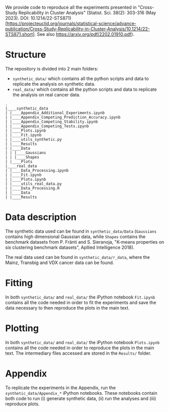 We provide code to reproduce all the experiments presented in "Cross-Study Replicability in Cluster Analysis" (Statist. Sci. 38(2): 303-316 (May 2023). DOI: 10.1214/22-STS871)[https://projecteuclid.org/journals/statistical-science/advance-publication/Cross-Study-Replicability-in-Cluster-Analysis/10.1214/22-STS871.short]. See also https://arxiv.org/pdf/2202.01910.pdf). 

# Structure

The repository is divided into 2 main folders:
* `synthetic_data/` which contains all the python scripts and data to replicate the analysis on synthetic data. 
* `real_data/` which contains all the python scripts and data to replicate the analysis on real cancer data. 

```
.
|____synthetic_data
| |____Appendix_Additional_Experiments.ipynb
| |____Appendix_Competing_Prediction_Accuracy.ipynb
| |____Appendix_Competing_Stability.ipynb
| |____Appendix_Competing_Tests.ipynb
| |____Plots.ipynb
| |____Fit.ipynb
| |____utils_synthetic.py
| |____Results
| |____Data
| | |____Gaussians
| | |____Shapes
| |____Plots
|____real_data
| |____Data_Processing.ipynb
| |____Fit.ipynb
| |____Plots.ipynb
| |____utils_real_data.py
| |____Data_Processing.R
| |____Data
| |____Results
```


# Data description

The synthetic data used can be found in `synthetic_data/Data` (`Gaussians` contains high dimensional Gaussian data, while `Shapes` contains the benchmark datasets from P. Fränti and S. Sieranoja, "K-means properties on six clustering benchmark datasets", Apllied Intelligence 2018).

The real data used can be found in `synthetic_data/r_data`, where the Mainz, Transbig and VDX cancer data can be found. 


# Fitting

In both `synthetic_data/` and `real_data/` the iPython notebook `Fit.ipynb` contains all the code needed in order to fit the experiments and save the data necessary to then reproduce the plots in the main text.

# Plotting

In both `synthetic_data/` and `real_data/` the iPython notebook `Plots.ipynb` contains all the code needed in order to reproduce the plots in the main text. The intermediary files accessed are stored in the `Results/` folder.

# Appendix

To replicate the experiments in the Appendix, run the `synthetic_data/Appendix_*` iPython notebooks. These notebooks contain both code to run (i) generate synthetic data, (ii) run the analyses and (iii) reproduce plots.
